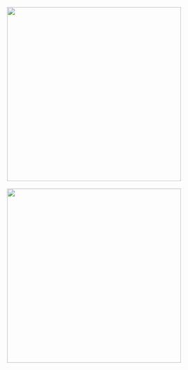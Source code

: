 <div align="center">
  
  <img src="https://user-images.githubusercontent.com/74038190/212284158-e840e285-664b-44d7-b79b-e264b5e54825.gif" width="400"><br><br>
  <img src="https://github-readme-streak-stats.herokuapp.com/?user=Lim018&theme=dark&hide_border=false" width="400" />

</div>
